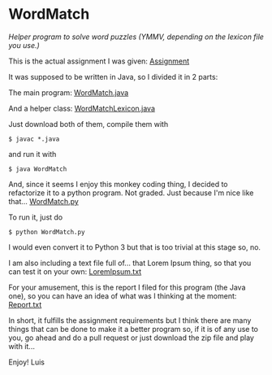 # WordMatch
_Helper program to solve word puzzles (YMMV, depending on the lexicon file you use.)_

This is the actual assignment I was given: [Assignment](Assignment.md)
	
It was supposed to be written in Java, so I divided it in 2 parts:

The main program: [WordMatch.java](WordMatch.java)

And a helper class: [WordMatchLexicon.java](WordMatchLexicon.java)

Just download both of them, compile them with

	$ javac *.java
	
and run it with

	$ java WordMatch
	
And, since it seems I enjoy this monkey coding thing, I decided to refactorize it to a python program. Not graded. Just because I'm nice like that... [WordMatch.py](WordMatch.py)
	
To run it, just do

	$ python WordMatch.py
	
I would even convert it to Python 3 but that is too trivial at this stage so, no.
	
I am also including a text file full of... that Lorem Ipsum thing, so that you can test it on your own: [LoremIpsum.txt](LoremIpsum.txt)
	
For your amusement, this is the report I filed for this program (the Java one), so you can have an idea of what was I thinking at the moment: [Report.txt](Report.md)
	
In short, it fulfills the assignment requirements but I think there are many things that can be done to make it a better program so, if it is of any use to you, go ahead and do a pull request or just download the zip file and play with it...

Enjoy!
Luis
